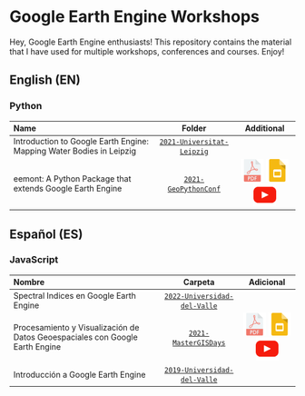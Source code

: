 # Google Earth Engine Workshops

Hey, Google Earth Engine enthusiasts! This repository contains the material that 
I have used for multiple workshops, conferences and courses. Enjoy!

## English (EN)

### Python

| Name        | Folder      | Additional        |
| :---        |    :----:   |    :----:     |
| Introduction to Google Earth Engine: Mapping Water Bodies in Leipzig | [`2021-Universitat-Leipzig`](https://github.com/davemlz/gee-workshop/tree/master/EN/python/2021-Universitat-Leipzig) |   |   
| eemont: A Python Package that extends Google Earth Engine | [`2021-GeoPythonConf`](https://github.com/davemlz/gee-workshop/tree/master/EN/python/2021-GeoPythonConf) | <a href="https://github.com/davemlz/spyndex"><img src="https://raw.githubusercontent.com/davemlz/gee-workshops/master/_static/pdf-file.png" alt="PDF" height="40"></a> <a href="https://github.com/davemlz/spyndex"><img src="https://raw.githubusercontent.com/davemlz/gee-workshops/master/_static/slides.png" alt="Google Slides" height="40"></a> <a href="https://github.com/davemlz/spyndex"><img src="https://raw.githubusercontent.com/davemlz/gee-workshops/master/_static/youtube.png" alt="YouTube" height="40"></a>  |   

## Español (ES)

### JavaScript

| Nombre      | Carpeta     | Adicional  |
| :---        |    :----:   |    :----:     |
| Spectral Indices en Google Earth Engine | [`2022-Universidad-del-Valle`](https://github.com/davemlz/gee-workshop/tree/master/ES/js/2022-Universidad-del-Valle) |   | 
| Procesamiento y Visualización de Datos Geoespaciales con Google Earth Engine | [`2021-MasterGISDays`](https://github.com/davemlz/gee-workshops/tree/master/ES/js/2021-MasterGISDays) | <a href="https://github.com/davemlz/spyndex"><img src="https://raw.githubusercontent.com/davemlz/gee-workshops/master/_static/pdf-file.png" alt="PDF" height="40"></a> <a href="https://github.com/davemlz/spyndex"><img src="https://raw.githubusercontent.com/davemlz/gee-workshops/master/_static/slides.png" alt="Google Slides" height="40"></a> <a href="https://github.com/davemlz/spyndex"><img src="https://raw.githubusercontent.com/davemlz/gee-workshops/master/_static/youtube.png" alt="YouTube" height="40"></a>  |
| Introducción a Google Earth Engine | [`2019-Universidad-del-Valle`](https://github.com/davemlz/gee-workshop/tree/master/ES/js/2019-Universidad-del-Valle) |   | 
